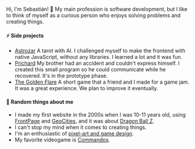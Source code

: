 Hi, I'm Sebastián! 👋 My main profession is software development, but I like to think of myself as a curious person who enjoys solving problems and creating things.

#### ⚡ Side projects
- [Astrozar](https://astroz.ar) A tarot with AI. I challenged myself to make the frontend with native JavaScript, without any libraries. I learned a lot and it was fun.
- [Prichard](https://github.com/zevumara/prichard) My brother had an accident and couldn't express himself. I created this small program so he could communicate while he recovered. It's in the prototype phase.
- [The Golden Flare](https://zevumara.itch.io/the-golden-flare) A short game that a friend and I made for a game jam. It was a great experience. We plan to improve it eventually.

#### 🤔 Random things about me
- I made my first website in the 2000s when I was 10-11 years old, using [FrontPage](https://en.wikipedia.org/wiki/Microsoft_FrontPage) and [GeoCities](https://en.wikipedia.org/wiki/GeoCities), and it was about [Dragon Ball Z](https://www.youtube.com/watch?v=loVzCHOz88Y).
- I can't stop my mind when it comes to creating things.
- I'm an enthusiastic of [pixel-art and game design](https://zevumara.itch.io).
- My favorite videogame is [Commandos](https://www.youtube.com/watch?v=1I4D2KBQMCo).
